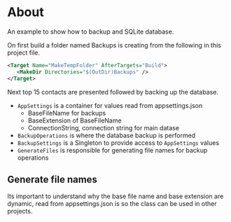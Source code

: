 ﻿# About

An example to show how to backup and SQLite database.

On first build a folder named Backups is creating from the following in this project file.

```xml
<Target Name="MakeTempFolder" AfterTargets="Build">
   <MakeDir Directories="$(OutDir)Backups" />
</Target>
```

Next top 15 contacts are presented followed by backing up the database.

- `AppSettings` is a container for values read from appsettings.json
    - BaseFileName for backups
    - BaseExtension of BaseFileName
    - ConnectionString, connection string for main datase
- `BackupOperations` is where the database backup is performed
- `BackupSettings` is a Singleton to provide access to `AppSettings` values
- `GenerateFiles` is responsible for generating file names for backup operations

## Generate file names

Its important to understand why the base file name and base extension are dynamic, read from appsettings.json is so the class can be used in other projects.

